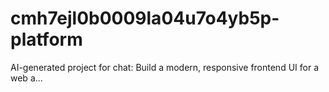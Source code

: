 # cmh7ejl0b0009la04u7o4yb5p-platform
AI-generated project for chat: Build a modern, responsive frontend UI for a web a...
